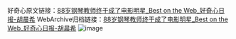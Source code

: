 好奇心原文链接：[88岁钢琴教师终于成了电影明星_Best on the Web_好奇心日报-胡晨希](https://www.qdaily.com/articles/7403.html)
WebArchive归档链接：[88岁钢琴教师终于成了电影明星_Best on the Web_好奇心日报-胡晨希](http://web.archive.org/web/20190623172341/https://www.qdaily.com/articles/7403.html)
![image](http://ww3.sinaimg.cn/large/007d5XDply1g3wjgpi6jvj30u02hjqop)